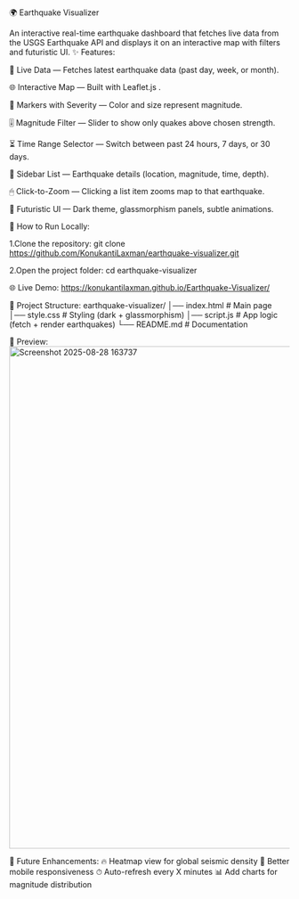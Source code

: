 🌍 Earthquake Visualizer

An interactive real-time earthquake dashboard that fetches live data from the USGS Earthquake API and displays it on an interactive map with filters and futuristic UI.
✨ Features:

📡 Live Data — Fetches latest earthquake data (past day, week, or month).

🌐 Interactive Map — Built with Leaflet.js
.

🔴 Markers with Severity — Color and size represent magnitude.

🎚 Magnitude Filter — Slider to show only quakes above chosen strength.

⏳ Time Range Selector — Switch between past 24 hours, 7 days, or 30 days.

📜 Sidebar List — Earthquake details (location, magnitude, time, depth).

🖱 Click-to-Zoom — Clicking a list item zooms map to that earthquake.

🎨 Futuristic UI — Dark theme, glassmorphism panels, subtle animations.

🚀 How to Run Locally:

1.Clone the repository: 
git clone https://github.com/KonukantiLaxman/earthquake-visualizer.git

2.Open the project folder:
cd earthquake-visualizer

🌐 Live Demo:
https://konukantilaxman.github.io/Earthquake-Visualizer/


📂 Project Structure:
earthquake-visualizer/
│── index.html      # Main page
│── style.css       # Styling (dark + glassmorphism)
│── script.js       # App logic (fetch + render earthquakes)
└── README.md       # Documentation

📸 Preview:
<img width="1906" height="902" alt="Screenshot 2025-08-28 163737" src="https://github.com/user-attachments/assets/213d51c4-eca4-44ca-814c-51acf259ca82" />

📌 Future Enhancements:
🔥 Heatmap view for global seismic density
📱 Better mobile responsiveness
⏱ Auto-refresh every X minutes
📊 Add charts for magnitude distribution





